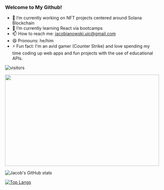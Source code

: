 ### Welcome to My Github!

- 🔭 I’m currently working on NFT projects centered around Solana Blockchain
- 🌱 I’m currently learning React via bootcamps
- 📫 How to reach me: [jacobjanowski.uic@gmail.com](jacobjanowski.uic@gmail.com)
- 😄 Pronouns: he/him
- ⚡ Fun fact: I'm an avid gamer (Counter Strike) and love spending my time coding up web apps and fun projects with the use of educational APIs.

![visitors](https://page-views.glitch.me/badge?page_id=jacjanowski.visitor-badge)

<img height="300px" width="100%" src="https://cdn.dribbble.com/users/330915/screenshots/3587000/10_coding_dribbble.gif">

![Jacob's GitHub stats](https://github-readme-stats.vercel.app/api?username=jacjanowski&show_icons=true&theme=radical)

[![Top Langs](https://github-readme-stats.vercel.app/api/top-langs/?username=jacjanowski)](https://github.com/jacjanowski/github-readme-stats)


